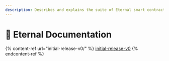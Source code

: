 ```yaml
---
description: Describes and explains the suite of Eternal smart contracts
---
```


# 📖 Eternal Documentation

{% content-ref url="initial-release-v0/" %}
[initial-release-v0](initial-release-v0/)
{% endcontent-ref %}
